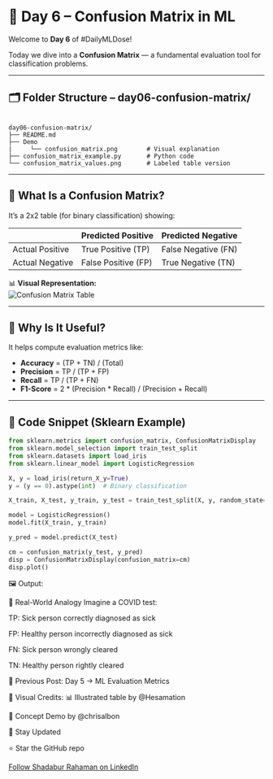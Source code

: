 # 🧮 Day 6 – Confusion Matrix in ML

Welcome to **Day 6** of #DailyMLDose!

Today we dive into a **Confusion Matrix** — a fundamental evaluation tool for classification problems.

---
## 🗂️ Folder Structure – day06-confusion-matrix/
```

day06-confusion-matrix/
├── README.md
├── Demo
|     └── confusion_matrix.png        # Visual explanation
├── confusion_matrix_example.py       # Python code
└── confusion_matrix_values.png       # Labeled table version

```
---

## 📌 What Is a Confusion Matrix?

It’s a 2x2 table (for binary classification) showing:

|                | Predicted Positive | Predicted Negative |
|----------------|--------------------|--------------------|
| Actual Positive| True Positive (TP) | False Negative (FN)|
| Actual Negative| False Positive (FP)| True Negative (TN) |

📊 **Visual Representation:**  
![Confusion Matrix Table](confusion_matrix.png)

---

## 🧠 Why Is It Useful?

It helps compute evaluation metrics like:

- **Accuracy** = (TP + TN) / (Total)
- **Precision** = TP / (TP + FP)
- **Recall** = TP / (TP + FN)
- **F1-Score** = 2 * (Precision * Recall) / (Precision + Recall)

---

## 🐍 Code Snippet (Sklearn Example)

```python
from sklearn.metrics import confusion_matrix, ConfusionMatrixDisplay
from sklearn.model_selection import train_test_split
from sklearn.datasets import load_iris
from sklearn.linear_model import LogisticRegression

X, y = load_iris(return_X_y=True)
y = (y == 0).astype(int)  # Binary classification

X_train, X_test, y_train, y_test = train_test_split(X, y, random_state=42)

model = LogisticRegression()
model.fit(X_train, y_train)

y_pred = model.predict(X_test)

cm = confusion_matrix(y_test, y_pred)
disp = ConfusionMatrixDisplay(confusion_matrix=cm)
disp.plot()
```
🖼️ Output:

🚦 Real-World Analogy
Imagine a COVID test:

TP: Sick person correctly diagnosed as sick

FP: Healthy person incorrectly diagnosed as sick

FN: Sick person wrongly cleared

TN: Healthy person rightly cleared

🔁 Previous Post:
Day 5 → ML Evaluation Metrics

🧠 Visual Credits:
📊 Illustrated table by @Hesamation

🧠 Concept Demo by @chrisalbon

📌 Stay Updated

⭐ Star the GitHub repo

 [Follow Shadabur Rahaman on LinkedIn](https://www.linkedin.com/in/shadabur-rahaman-1b5703249/)  
